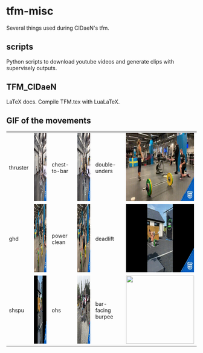 # tfm-misc

Several things used during CIDaeN's tfm.

## scripts

Python scripts to download youtube videos and generate clips with supervisely outputs.

## TFM_CIDaeN

LaTeX docs. Compile TFM.tex with LuaLaTeX.


## GIF of the movements

<table>
  <tr>
    <td>thruster</td>
      <td><img src="slides/assets/thruster_1.gif" 
      width="180" 
      height="180"
      />
      </td>
    <td>chest-to-bar</td>
      <td><img src="slides/assets/chest-to-bar_1.gif" 
      width="180" 
      height="180"/>
      </td>
    <td>double-unders</td>
      <td><img src="slides/assets/double-unders_1.gif" 
      width="180" 
      height="180"/>
      </td>
  </tr>
  <tr>
    <td>ghd</td>
      <td><img src="slides/assets/ghd_1.gif" 
      width="180" 
      height="180"/>
      </td>
    <td>power clean</td>
      <td><img src="slides/assets/power-clean_1.gif" 
      width="180" 
      height="180"/>
      </td>
    <td>deadlift</td>
      <td><img src="slides/assets/deadlift_1.gif" 
      width="180" 
      height="180"/>
      </td>
  </tr>
  <tr>
    <td>shspu</td>
      <td><img src="slides/assets/shspu_1.gif" 
      width="180" 
      height="180"/>
      </td>
    <td>ohs</td>
      <td><img src="slides/assets/ohs_1.gif" 
      width="180" 
      height="180"/>
      </td>
    <td>bar-facing burpee</td>
      <td><img src="slides/assets/bar-facing-burpee_1.gif" 
      width="180" 
      height="180"/>
      </td>
  </tr>
</table>

